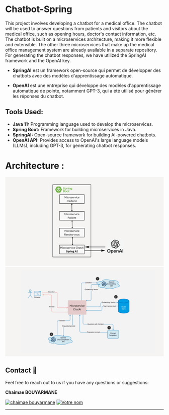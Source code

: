 # Chatbot-Spring
This project involves developing a chatbot for a medical office. The chatbot will be used to answer questions from patients and visitors about the medical office, such as opening hours, doctor's contact information, etc. The chatbot is built on a microservices architecture, making it more flexible and extensible. The other three microservices that make up the medical office management system are already available in a separate repository. For generating the chatbot responses, we have utilized the SpringAI framework and the OpenAI key.

- **SpringAI** est un framework open-source qui permet de développer des chatbots avec des modèles d'apprentissage automatique. 

- **OpenAI** est une entreprise qui développe des modèles d'apprentissage automatique de pointe, notamment GPT-3, qui a été utilisé pour générer les réponses du chatbot.

## Tools Used:

- **Java 11:** Programming language used to develop the microservices.
- **Spring Boot:** Framework for building microservices in Java.
- **SpringAI:** Open-source framework for building AI-powered chatbots.
- **OpenAI API:** Provides access to OpenAI's large language models (LLMs), including GPT-3, for generating chatbot responses.

# Architecture :
<div align="center"> 
  <img src="https://github.com/chaimaebouyarmane/Chatbot-Spring/blob/main/Img1.png" alt="screenshot" />
</div>

<div align="center"> 
  <img src="https://github.com/chaimaebouyarmane/Chatbot-Spring/blob/main/Img2.png" alt="screenshot" />
</div>


## Contact :busts_in_silhouette:
Feel free to reach out to us if you have any questions or suggestions:

**Chaimae BOUYARMANE**

 <a href="https://linkedin.com/in/chaimae-bouyarmane-14882622b" target="blank"><img align="center" src="https://raw.githubusercontent.com/rahuldkjain/github-profile-readme-generator/master/src/images/icons/Social/linked-in-alt.svg" alt="chaimae bouyarmane" height="30" width="40" /></a>
<a href="https://github.com/chaimaebouyarmane" target="_blank">
  <img align="center" src="https://raw.githubusercontent.com/rahuldkjain/github-profile-readme-generator/master/src/images/icons/Social/github.svg" alt="Votre nom" height="30" width="40" />
</a> 


---
